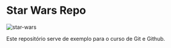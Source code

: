 # Star Wars Repo

![star-wars](https://user-images.githubusercontent.com/57160228/123820065-a94b1780-d8d0-11eb-8d43-f9a20eda0597.jpg)

Este repositório serve de exemplo para o curso de Git e Github.
